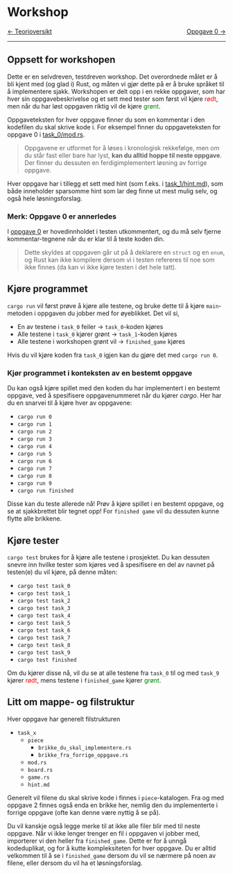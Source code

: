 # Workshop

<span style="justify-content: space-between; display: flex"><span>
    [← Teorioversikt](./teori.md)
</span> <span>
    [Oppgave 0 →](../src/task_0)
</span></span>

___

## Oppsett for workshopen
Dette er en selvdreven, testdreven workshop. Det overordnede målet er å bli kjent med (og glad i) Rust, og måten vi
gjør dette på er å bruke språket til å implementere sjakk. Workshopen er delt opp i en rekke oppgaver, som har hver sin
oppgavebeskrivelse og et sett med tester som først vil kjøre <span style="color: red">rødt</span>, men når du har løst
oppgaven riktig vil de kjøre <span style="color: green">grønt</span>.

Oppgaveteksten for hver oppgave finner du som en kommentar i den kodefilen du skal skrive kode i. For eksempel finner du
oppgaveteksten for oppgave 0 i [task_0/mod.rs](../src/task_0/mod.rs).

> Oppgavene er utformet for å løses i kronologisk rekkefølge, men om du står fast eller bare har lyst, **kan du alltid hoppe
til neste oppgave**. Der finner du dessuten en ferdigimplementert løsning av forrige oppgave.

Hver oppgave har i tillegg
et sett med hint (som f.eks. i [task_1/hint.md](../src/task_1/hint.md)), som både inneholder sparsomme hint som lar deg
finne ut mest mulig selv, og også hele løsningsforslag.

### Merk: Oppgave 0 er annerledes
I [oppgave 0](../src/task_0/oppgave_0.md) er hovedinnholdet i testen utkommentert, og du må selv fjerne 
kommentar-tegnene når du er klar til å teste koden din.
> Dette skyldes at oppgaven går ut på å deklarere en `struct` og en `enum`, og Rust kan ikke kompilere dersom
> vi i testen refereres til noe som ikke finnes (da kan vi ikke kjøre testen i det hele tatt).

## Kjøre programmet
`cargo run` vil først prøve å kjøre alle testene, og bruke dette til å kjøre `main`-metoden i oppgaven du jobber med for
øyeblikket. Det vil si,

* En av testene i `task_0` feiler → `task_0`-koden kjøres
* Alle testene i `task_0` kjører grønt → `task_1`-koden kjøres
* Alle testene i workshopen grønt vil → `finished_game` kjøres

Hvis du vil kjøre koden fra `task_0` igjen kan du gjøre det med `cargo run 0`.

### Kjør programmet i konteksten av en bestemt oppgave
Du kan også kjøre spillet med den koden du har implementert i en bestemt oppgave, ved å spesifisere oppgavenummeret når
du kjører _cargo_. Her har du en snarvei til å kjøre hver av oppgavene:

* `cargo run 0`
* `cargo run 1`
* `cargo run 2`
* `cargo run 3`
* `cargo run 4`
* `cargo run 5`
* `cargo run 6`
* `cargo run 7`
* `cargo run 8`
* `cargo run 9`
* `cargo run finished`

Disse kan du teste allerede nå! Prøv å kjøre spillet i en bestemt oppgave, og se at sjakkbrettet blir tegnet opp! For
`finished game` vil du dessuten kunne flytte alle brikkene.

## Kjøre tester
`cargo test` brukes for å kjøre alle testene i prosjektet. Du kan dessuten snevre inn hvilke tester som kjøres ved å
spesifisere en del av navnet på testen(e) du vil kjøre, på denne måten:

* `cargo test task_0`
* `cargo test task_1`
* `cargo test task_2`
* `cargo test task_3`
* `cargo test task_4`
* `cargo test task_5`
* `cargo test task_6`
* `cargo test task_7`
* `cargo test task_8`
* `cargo test task_9`
* `cargo test finished`

Om du kjører disse nå, vil du se at alle testene fra `task_0` til og med `task_9` kjører
<span style="color: red">rødt</span>, mens testene i `finished_game` kjører <span style="color: green">grønt</span>.

## Litt om mappe- og filstruktur
Hver oppgave har generelt filstrukturen
 * `task_x`
   * `piece`
     * `brikke_du_skal_implementere.rs`
     * `brikke_fra_forrige_oppgave.rs`
   * `mod.rs`
   * `board.rs`
   * `game.rs`
   * `hint.md`

Generelt vil filene du skal skrive kode i finnes i `piece`-katalogen. Fra og med oppgave 2 finnes også enda en brikke her,
nemlig den du implementerte i forrige oppgave (ofte kan denne være nyttig å se på).

Du vil kanskje også legge merke til at ikke alle filer blir med til neste oppgave. Når vi ikke lenger trenger en fil i
oppgaven vi jobber med, importerer vi den heller fra `finished_game`. Dette er for å unngå kodeduplikat, og for å kutte
kompleksiteten for hver oppgave. Du er alltid velkommen til å se i `finished_game` dersom du vil se nærmere på noen av
filene, eller dersom du vil ha et løsningsforslag.